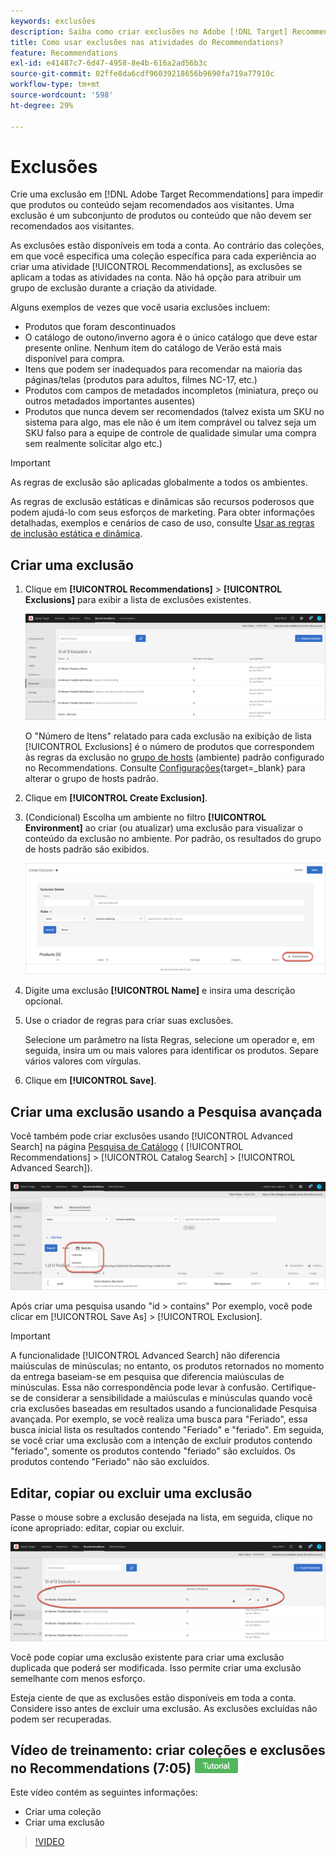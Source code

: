 ```yaml
---
keywords: exclusões
description: Saiba como criar exclusões no Adobe [!DNL Target] Recommendations para impedir que produtos ou conteúdo sejam recomendados aos visitantes.
title: Como usar exclusões nas atividades do Recommendations?
feature: Recommendations
exl-id: e41487c7-6d47-4958-8e4b-616a2ad56b3c
source-git-commit: 02ffe8da6cdf96039218656b9690fa719a77910c
workflow-type: tm+mt
source-wordcount: '598'
ht-degree: 29%

---
```


# Exclusões

Crie uma exclusão em [!DNL Adobe Target Recommendations] para impedir que produtos ou conteúdo sejam recomendados aos visitantes. Uma exclusão é um subconjunto de produtos ou conteúdo que não devem ser recomendados aos visitantes.

As exclusões estão disponíveis em toda a conta. Ao contrário das coleções, em que você especifica uma coleção específica para cada experiência ao criar uma atividade [!UICONTROL Recommendations], as exclusões se aplicam a todas as atividades na conta. Não há opção para atribuir um grupo de exclusão durante a criação da atividade.

Alguns exemplos de vezes que você usaria exclusões incluem:

* Produtos que foram descontinuados
* O catálogo de outono/inverno agora é o único catálogo que deve estar presente online. Nenhum item do catálogo de Verão está mais disponível para compra.
* Itens que podem ser inadequados para recomendar na maioria das páginas/telas (produtos para adultos, filmes NC-17, etc.)
* Produtos com campos de metadados incompletos (miniatura, preço ou outros metadados importantes ausentes)
* Produtos que nunca devem ser recomendados (talvez exista um SKU no sistema para algo, mas ele não é um item comprável ou talvez seja um SKU falso para a equipe de controle de qualidade simular uma compra sem realmente solicitar algo etc.)

>[!IMPORTANT]
>
>As regras de exclusão são aplicadas globalmente a todos os ambientes.
>
>As regras de exclusão estáticas e dinâmicas são recursos poderosos que podem ajudá-lo com seus esforços de marketing. Para obter informações detalhadas, exemplos e cenários de caso de uso, consulte [Usar as regras de inclusão estática e dinâmica](/help/main/c-recommendations/c-algorithms/use-dynamic-and-static-inclusion-rules.md#concept_4CB5C0FA705D4E449BD0B37B3D987F9F).

## Criar uma exclusão

1. Clique em **[!UICONTROL Recommendations]** > **[!UICONTROL Exclusions]** para exibir a lista de exclusões existentes.

   ![imagem da lista de exclusões](assets/exclusions_list.png)

   O &quot;Número de Itens&quot; relatado para cada exclusão na exibição de lista [!UICONTROL Exclusions] é o número de produtos que correspondem às regras da exclusão no [grupo de hosts](/help/main/administrating-target/hosts.md) (ambiente) padrão configurado no Recommendations. Consulte [Configurações](https://experienceleague.adobe.com/docs/target-dev/developer/recommendations.html?lang=pt-BR){target=_blank} para alterar o grupo de hosts padrão.

1. Clique em **[!UICONTROL Create Exclusion]**.

1. (Condicional) Escolha um ambiente no filtro **[!UICONTROL Environment]** ao criar (ou atualizar) uma exclusão para visualizar o conteúdo da exclusão no ambiente. Por padrão, os resultados do grupo de hosts padrão são exibidos.

   ![Criar exclusão](/help/main/c-recommendations/c-products/assets/CreateExclusion.png)

1. Digite uma exclusão **[!UICONTROL Name]** e insira uma descrição opcional.

1. Use o criador de regras para criar suas exclusões.

   Selecione um parâmetro na lista Regras, selecione um operador e, em seguida, insira um ou mais valores para identificar os produtos. Separe vários valores com vírgulas.

1. Clique em **[!UICONTROL Save]**.

## Criar uma exclusão usando a Pesquisa avançada

Você também pode criar exclusões usando [!UICONTROL Advanced Search] na página [Pesquisa de Catálogo](/help/main/c-recommendations/c-products/catalog-search.md#save-as) ( [!UICONTROL Recommendations] > [!UICONTROL Catalog Search] > [!UICONTROL Advanced Search]).

![Salvar como caixa de diálogo](/help/main/c-recommendations/c-products/assets/save-as.png)

Após criar uma pesquisa usando &quot;id > contains&quot; Por exemplo, você pode clicar em [!UICONTROL Save As] > [!UICONTROL Exclusion].

>[!IMPORTANT]
>
>A funcionalidade [!UICONTROL Advanced Search] não diferencia maiúsculas de minúsculas; no entanto, os produtos retornados no momento da entrega baseiam-se em pesquisa que diferencia maiúsculas de minúsculas. Essa não correspondência pode levar à confusão. Certifique-se de considerar a sensibilidade a maiúsculas e minúsculas quando você cria exclusões baseadas em resultados usando a funcionalidade Pesquisa avançada. Por exemplo, se você realiza uma busca para &quot;Feriado&quot;, essa busca inicial lista os resultados contendo &quot;Feriado&quot; e &quot;feriado&quot;. Em seguida, se você criar uma exclusão com a intenção de excluir produtos contendo &quot;feriado&quot;, somente os produtos contendo &quot;feriado&quot; são excluídos. Os produtos contendo &quot;Feriado&quot; não são excluídos.

## Editar, copiar ou excluir uma exclusão

Passe o mouse sobre a exclusão desejada na lista, em seguida, clique no ícone apropriado: editar, copiar ou excluir.

![Focalizar ícones para uma exclusão](/help/main/c-recommendations/c-products/assets/hover-exclusions.png)

Você pode copiar uma exclusão existente para criar uma exclusão duplicada que poderá ser modificada. Isso permite criar uma exclusão semelhante com menos esforço.

Esteja ciente de que as exclusões estão disponíveis em toda a conta. Considere isso antes de excluir uma exclusão. As exclusões excluídas não podem ser recuperadas.

## Vídeo de treinamento: criar coleções e exclusões no Recommendations (7:05) ![Selo do tutorial](/help/main/assets/tutorial.png)

Este vídeo contém as seguintes informações:

* Criar uma coleção
* Criar uma exclusão

>[!VIDEO](https://video.tv.adobe.com/v/35372?captions=por_br)
